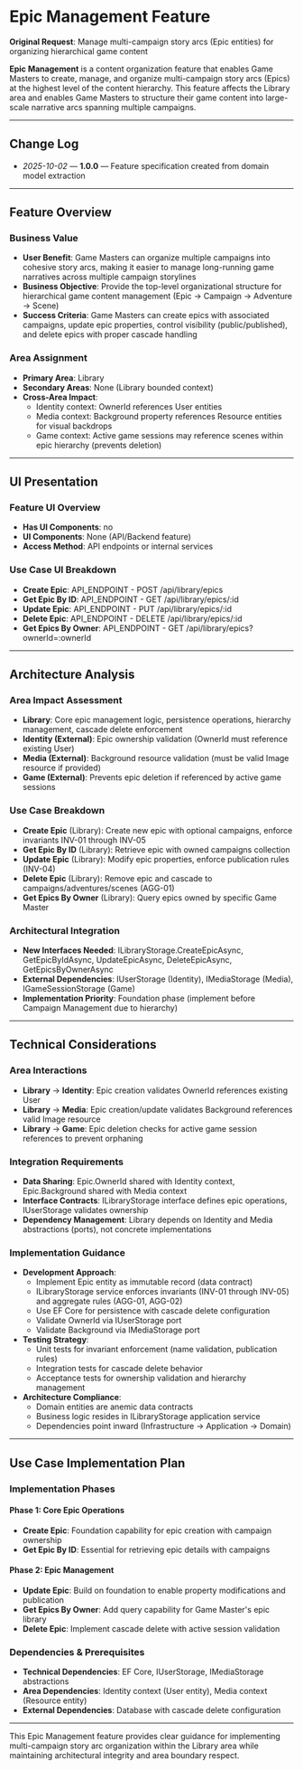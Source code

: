 # Epic Management Feature

**Original Request**: Manage multi-campaign story arcs (Epic entities) for organizing hierarchical game content

**Epic Management** is a content organization feature that enables Game Masters to create, manage, and organize multi-campaign story arcs (Epics) at the highest level of the content hierarchy. This feature affects the Library area and enables Game Masters to structure their game content into large-scale narrative arcs spanning multiple campaigns.

---

## Change Log
- *2025-10-02* — **1.0.0** — Feature specification created from domain model extraction

---

## Feature Overview

### Business Value
- **User Benefit**: Game Masters can organize multiple campaigns into cohesive story arcs, making it easier to manage long-running game narratives across multiple campaign storylines
- **Business Objective**: Provide the top-level organizational structure for hierarchical game content management (Epic → Campaign → Adventure → Scene)
- **Success Criteria**: Game Masters can create epics with associated campaigns, update epic properties, control visibility (public/published), and delete epics with proper cascade handling

### Area Assignment
- **Primary Area**: Library
- **Secondary Areas**: None (Library bounded context)
- **Cross-Area Impact**:
  - Identity context: OwnerId references User entities
  - Media context: Background property references Resource entities for visual backdrops
  - Game context: Active game sessions may reference scenes within epic hierarchy (prevents deletion)

---

## UI Presentation

### Feature UI Overview
- **Has UI Components**: no
- **UI Components**: None (API/Backend feature)
- **Access Method**: API endpoints or internal services

### Use Case UI Breakdown
- **Create Epic**: API_ENDPOINT - POST /api/library/epics
- **Get Epic By ID**: API_ENDPOINT - GET /api/library/epics/:id
- **Update Epic**: API_ENDPOINT - PUT /api/library/epics/:id
- **Delete Epic**: API_ENDPOINT - DELETE /api/library/epics/:id
- **Get Epics By Owner**: API_ENDPOINT - GET /api/library/epics?ownerId=:ownerId

---

## Architecture Analysis

### Area Impact Assessment
- **Library**: Core epic management logic, persistence operations, hierarchy management, cascade delete enforcement
- **Identity (External)**: Epic ownership validation (OwnerId must reference existing User)
- **Media (External)**: Background resource validation (must be valid Image resource if provided)
- **Game (External)**: Prevents epic deletion if referenced by active game sessions

### Use Case Breakdown
- **Create Epic** (Library): Create new epic with optional campaigns, enforce invariants INV-01 through INV-05
- **Get Epic By ID** (Library): Retrieve epic with owned campaigns collection
- **Update Epic** (Library): Modify epic properties, enforce publication rules (INV-04)
- **Delete Epic** (Library): Remove epic and cascade to campaigns/adventures/scenes (AGG-01)
- **Get Epics By Owner** (Library): Query epics owned by specific Game Master

### Architectural Integration
- **New Interfaces Needed**: ILibraryStorage.CreateEpicAsync, GetEpicByIdAsync, UpdateEpicAsync, DeleteEpicAsync, GetEpicsByOwnerAsync
- **External Dependencies**: IUserStorage (Identity), IMediaStorage (Media), IGameSessionStorage (Game)
- **Implementation Priority**: Foundation phase (implement before Campaign Management due to hierarchy)

---

## Technical Considerations

### Area Interactions
- **Library** → **Identity**: Epic creation validates OwnerId references existing User
- **Library** → **Media**: Epic creation/update validates Background references valid Image resource
- **Library** → **Game**: Epic deletion checks for active game session references to prevent orphaning

### Integration Requirements
- **Data Sharing**: Epic.OwnerId shared with Identity context, Epic.Background shared with Media context
- **Interface Contracts**: ILibraryStorage interface defines epic operations, IUserStorage validates ownership
- **Dependency Management**: Library depends on Identity and Media abstractions (ports), not concrete implementations

### Implementation Guidance
- **Development Approach**:
  - Implement Epic entity as immutable record (data contract)
  - ILibraryStorage service enforces invariants (INV-01 through INV-05) and aggregate rules (AGG-01, AGG-02)
  - Use EF Core for persistence with cascade delete configuration
  - Validate OwnerId via IUserStorage port
  - Validate Background via IMediaStorage port
- **Testing Strategy**:
  - Unit tests for invariant enforcement (name validation, publication rules)
  - Integration tests for cascade delete behavior
  - Acceptance tests for ownership validation and hierarchy management
- **Architecture Compliance**:
  - Domain entities are anemic data contracts
  - Business logic resides in ILibraryStorage application service
  - Dependencies point inward (Infrastructure → Application → Domain)

---

## Use Case Implementation Plan

### Implementation Phases

#### Phase 1: Core Epic Operations
- **Create Epic**: Foundation capability for epic creation with campaign ownership
- **Get Epic By ID**: Essential for retrieving epic details with campaigns

#### Phase 2: Epic Management
- **Update Epic**: Build on foundation to enable property modifications and publication
- **Get Epics By Owner**: Add query capability for Game Master's epic library
- **Delete Epic**: Implement cascade delete with active session validation

### Dependencies & Prerequisites
- **Technical Dependencies**: EF Core, IUserStorage, IMediaStorage abstractions
- **Area Dependencies**: Identity context (User entity), Media context (Resource entity)
- **External Dependencies**: Database with cascade delete configuration

---

This Epic Management feature provides clear guidance for implementing multi-campaign story arc organization within the Library area while maintaining architectural integrity and area boundary respect.

<!--
═══════════════════════════════════════════════════════════════
FEATURE SPECIFICATION QUALITY CHECKLIST
═══════════════════════════════════════════════════════════════

## Business Clarity (25 points)
✅ 5pts: Feature has clear user benefit statement
✅ 5pts: Business objective is specific and measurable
✅ 5pts: Success criteria are defined and testable
✅ 5pts: Target users clearly identified (Game Masters)
✅ 5pts: User value explicitly stated

## UI Presentation (check within Architecture Alignment)
✅ Has UI specified: no
✅ Use case UI types listed (all API_ENDPOINT)

## Architecture Alignment (30 points)
✅ 10pts: Primary area correctly assigned based on core responsibility (Library)
✅ 5pts: Secondary areas identified if cross-cutting (none within bounded context)
✅ 5pts: Area impact assessment complete for all affected areas
✅ 5pts: Area interactions documented with clear direction
✅ 5pts: No circular dependencies between areas

## Use Case Coverage (25 points)
✅ 10pts: All feature use cases identified and listed (5 use cases)
✅ 5pts: Each use case assigned to appropriate area (Library)
✅ 5pts: Use case purposes clearly stated
✅ 5pts: Implementation phases logically ordered by dependencies

## Implementation Guidance (20 points)
✅ 5pts: New interfaces needed are identified (ILibraryStorage operations)
✅ 5pts: External dependencies documented (Identity, Media, Game contexts)
✅ 5pts: Implementation priority clearly stated (Foundation phase)
✅ 5pts: Technical considerations address integration requirements

## Target Score: 100/100 ✅
-->
